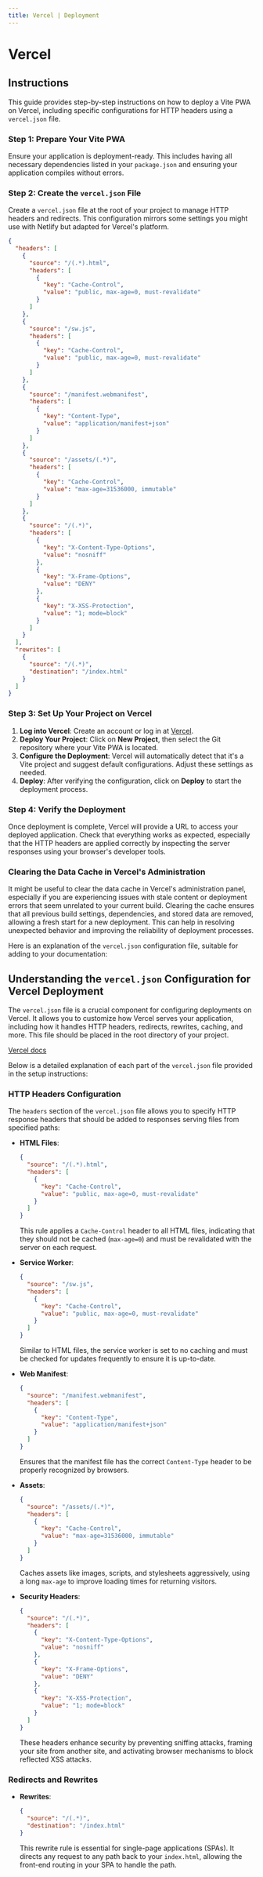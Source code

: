 ```yaml
---
title: Vercel | Deployment
---
```


# Vercel

## Instructions

This guide provides step-by-step instructions on how to deploy a Vite PWA on Vercel, including specific configurations for HTTP headers using a `vercel.json` file.

### Step 1: Prepare Your Vite PWA

Ensure your application is deployment-ready. This includes having all necessary dependencies listed in your `package.json` and ensuring your application compiles without errors.

### Step 2: Create the `vercel.json` File

Create a `vercel.json` file at the root of your project to manage HTTP headers and redirects. This configuration mirrors some settings you might use with Netlify but adapted for Vercel's platform.

```json
{
  "headers": [
    {
      "source": "/(.*).html",
      "headers": [
        {
          "key": "Cache-Control",
          "value": "public, max-age=0, must-revalidate"
        }
      ]
    },
    {
      "source": "/sw.js",
      "headers": [
        {
          "key": "Cache-Control",
          "value": "public, max-age=0, must-revalidate"
        }
      ]
    },
    {
      "source": "/manifest.webmanifest",
      "headers": [
        {
          "key": "Content-Type",
          "value": "application/manifest+json"
        }
      ]
    },
    {
      "source": "/assets/(.*)",
      "headers": [
        {
          "key": "Cache-Control",
          "value": "max-age=31536000, immutable"
        }
      ]
    },
    {
      "source": "/(.*)",
      "headers": [
        {
          "key": "X-Content-Type-Options",
          "value": "nosniff"
        },
        {
          "key": "X-Frame-Options",
          "value": "DENY"
        },
        {
          "key": "X-XSS-Protection",
          "value": "1; mode=block"
        }
      ]
    }
  ],
  "rewrites": [
    {
      "source": "/(.*)",
      "destination": "/index.html"
    }
  ]
}
```

### Step 3: Set Up Your Project on Vercel

1. **Log into Vercel**: Create an account or log in at [Vercel](https://vercel.com).
2. **Deploy Your Project**: Click on **New Project**, then select the Git repository where your Vite PWA is located.
3. **Configure the Deployment**: Vercel will automatically detect that it's a Vite project and suggest default configurations. Adjust these settings as needed.
4. **Deploy**: After verifying the configuration, click on **Deploy** to start the deployment process.

### Step 4: Verify the Deployment

Once deployment is complete, Vercel will provide a URL to access your deployed application. Check that everything works as expected, especially that the HTTP headers are applied correctly by inspecting the server responses using your browser's developer tools.

### Clearing the Data Cache in Vercel's Administration <Badge text="Optional" type="tip"/>

It might be useful to clear the data cache in Vercel's administration panel, especially if you are experiencing issues with stale content or deployment errors that seem unrelated to your current build. Clearing the cache ensures that all previous build settings, dependencies, and stored data are removed, allowing a fresh start for a new deployment. This can help in resolving unexpected behavior and improving the reliability of deployment processes.

Here is an explanation of the `vercel.json` configuration file, suitable for adding to your documentation:

## Understanding the `vercel.json` Configuration for Vercel Deployment

The `vercel.json` file is a crucial component for configuring deployments on Vercel. It allows you to customize how Vercel serves your application, including how it handles HTTP headers, redirects, rewrites, caching, and more. This file should be placed in the root directory of your project.

[Vercel docs](https://vercel.com/docs/projects/project-configuration)

Below is a detailed explanation of each part of the `vercel.json` file provided in the setup instructions:

### HTTP Headers Configuration

The `headers` section of the `vercel.json` file allows you to specify HTTP response headers that should be added to responses serving files from specified paths:

- **HTML Files**:

  ```json
  {
    "source": "/(.*).html",
    "headers": [
      {
        "key": "Cache-Control",
        "value": "public, max-age=0, must-revalidate"
      }
    ]
  }
  ```

  This rule applies a `Cache-Control` header to all HTML files, indicating that they should not be cached (`max-age=0`) and must be revalidated with the server on each request.

- **Service Worker**:

  ```json
  {
    "source": "/sw.js",
    "headers": [
      {
        "key": "Cache-Control",
        "value": "public, max-age=0, must-revalidate"
      }
    ]
  }
  ```

  Similar to HTML files, the service worker is set to no caching and must be checked for updates frequently to ensure it is up-to-date.

- **Web Manifest**:

  ```json
  {
    "source": "/manifest.webmanifest",
    "headers": [
      {
        "key": "Content-Type",
        "value": "application/manifest+json"
      }
    ]
  }
  ```

  Ensures that the manifest file has the correct `Content-Type` header to be properly recognized by browsers.

- **Assets**:

  ```json
  {
    "source": "/assets/(.*)",
    "headers": [
      {
        "key": "Cache-Control",
        "value": "max-age=31536000, immutable"
      }
    ]
  }
  ```

  Caches assets like images, scripts, and stylesheets aggressively, using a long `max-age` to improve loading times for returning visitors.

- **Security Headers**:
  ```json
  {
    "source": "/(.*)",
    "headers": [
      {
        "key": "X-Content-Type-Options",
        "value": "nosniff"
      },
      {
        "key": "X-Frame-Options",
        "value": "DENY"
      },
      {
        "key": "X-XSS-Protection",
        "value": "1; mode=block"
      }
    ]
  }
  ```
  These headers enhance security by preventing sniffing attacks, framing your site from another site, and activating browser mechanisms to block reflected XSS attacks.

### Redirects and Rewrites

- **Rewrites**:
  ```json
  {
    "source": "/(.*)",
    "destination": "/index.html"
  }
  ```
  This rewrite rule is essential for single-page applications (SPAs). It directs any request to any path back to your `index.html`, allowing the front-end routing in your SPA to handle the path.
